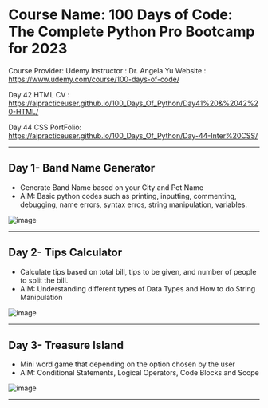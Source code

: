 # Course Name: 100 Days of Code: The Complete Python Pro Bootcamp for 2023
Course Provider: Udemy
Instructor : Dr. Angela Yu
Website : https://www.udemy.com/course/100-days-of-code/

Day 42 HTML CV : https://aipracticeuser.github.io/100_Days_Of_Python/Day41%20&%2042%20-HTML/

Day 44 CSS PortFolio: https://aipracticeuser.github.io/100_Days_Of_Python/Day-44-Inter%20CSS/

-------------------------------------------------------------------------------------------------------------------------------------
## Day 1- Band Name Generator
- Generate Band Name based on your City and Pet Name
- AIM: Basic python codes such as printing, inputting, commenting, debugging, name errors, syntax erros, string manipulation, variables.

![image](https://user-images.githubusercontent.com/100339175/217744460-855dccf1-bcaa-4c01-b52c-f4692974cb40.png)

-------------------------------------------------------------------------------------------------------------------------------------
## Day 2- Tips Calculator 
- Calculate tips based on total bill, tips to be given, and number of people to split the bill.
- AIM: Understanding different types of Data Types and How to do String Manipulation

![image](https://user-images.githubusercontent.com/100339175/218247260-f11cece2-8902-4a36-bbab-071e8e74ca26.png)

-------------------------------------------------------------------------------------------------------------------------------------
## Day 3- Treasure Island
- Mini word game that depending on the option chosen by the user
- AIM: Conditional Statements, Logical Operators, Code Blocks and Scope

![image](https://user-images.githubusercontent.com/100339175/221100886-ad4c618a-180d-46b1-a5f7-a015f14a28cb.png)

-------------------------------------------------------------------------------------------------------------------------------------
